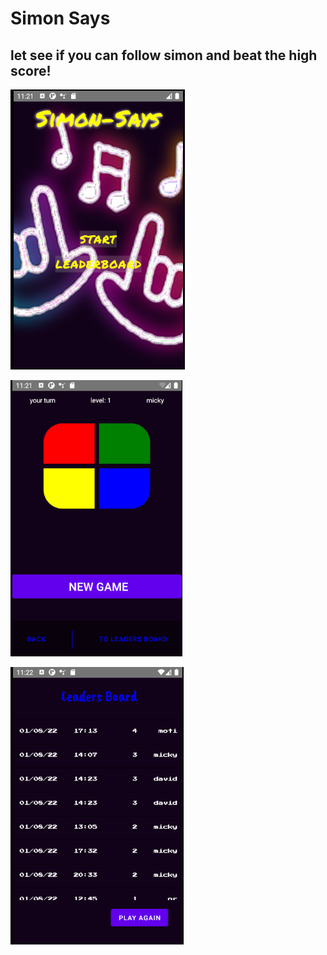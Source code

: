 # Simon Says #
## let see if you can follow simon and beat the high score! ##

![home screen](assets/readmeImages/HomeScreen.png)

![game screen](assets/readmeImages/gameScreen.png)

![leaders board](assets/readmeImages/leadersBoard.png)